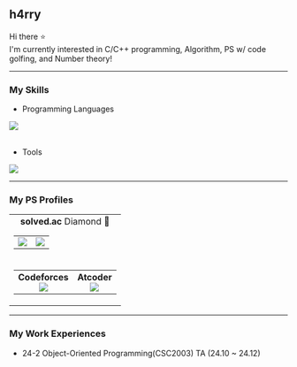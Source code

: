 ## h4rry
Hi there ⭐  
I'm currently interested in C/C++ programming, Algorithm, PS w/ code golfing, and Number theory!  
___
### My Skills
* Programming Languages
<div>
  <a href="https://skillicons.dev">
    <img src="https://skillicons.dev/icons?i=c,cpp,r,js,lua,java" />
  </a>
</div>
<br />

* Tools
<div>
  <a href="https://skillicons.dev">
    <img src="https://skillicons.dev/icons?i=vscode,processing,p5js,threejs" />
  </a>
</div>

___
### My PS Profiles
<table align="center">
  <tr>
    <td>
      <div align="center"><b>solved.ac</b> Diamond 💎</div>
      <div align="center">
        <a href="https://solved.ac/h4rry">
          <table>
            <tr>
              <td>
                <img src="http://mazassumnida.wtf/api/v2/generate_badge?boj=h4rry" />
              </td>
              <td>
                <img src="http://mazandi.herokuapp.com/api?handle=h4rry&theme=dark" />
              </td>
            </tr>
          </table>
        </a>
      </div>
    </td>
  </tr>
  <tr>
    <td>
      <div align="center">
        <table>
          <tr>
            <td>
              <div align="center"><b>Codeforces</b></div>
              <div align="center">
                <a href="https://codeforces.com/profile/h4rry_cf">
                  <img src="https://cf.leed.at?id=h4rry_cf" />
                </a>
              </div>
            </td>
            <td>
              <div align="center"><b>Atcoder</b></div>
              <div align="center">
                <a href="https://atcoder.jp/users/h4rry_ac">
                  <img src="https://atcoder-badge.kro.kr?id=h4rry_ac" />
                </a>
              </div>
            </td>
          </tr>
        </table>
      </div>
    </td>
  </tr>
</table>

___
### My Work Experiences
* 24-2 	Object-Oriented Programming(CSC2003) TA (24.10 ~ 24.12)

